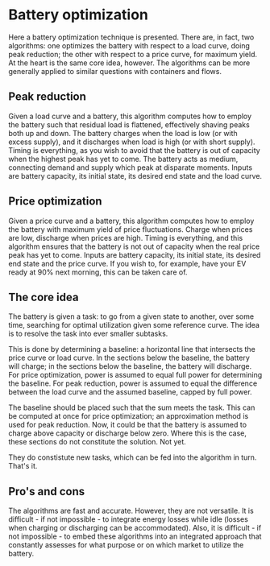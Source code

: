 # Battery optimization
Here a battery optimization technique is presented. There are, in fact, two algorithms: one optimizes the battery with respect to a load curve, doing peak reduction; the other with respect to a price curve, for maximum yield. At the heart is the same core idea, however. The algorithms can be more generally applied to similar questions with containers and flows.

## Peak reduction
Given a load curve and a battery, this algorithm computes how to employ the battery such that residual load is flattened, effectively shaving peaks both up and down. The battery charges when the load is low (or with excess supply), and it discharges when load is high (or with short supply). Timing is everything, as you wish to avoid that the battery is out of capacity when the highest peak has yet to come. The battery acts as medium, connecting demand and supply which peak at disparate moments. Inputs are battery capacity, its initial state, its desired end state and the load curve.

## Price optimization
Given a price curve and a battery, this algorithm computes how to employ the battery with maximum yield of price fluctuations. Charge when prices are low, discharge when prices are high. Timing is everything, and this algorithm ensures that the battery is not out of capacity when the real price peak has yet to come. Inputs are battery capacity, its initial state, its desired end state and the price curve. If you wish to, for example, have your EV ready at 90% next morning, this can be taken care of.

## The core idea
The battery is given a task: to go from a given state to another, over some time, searching for optimal utilization given some reference curve. The idea is to resolve the task into ever smaller subtasks.

This is done by determining a baseline: a horizontal line that intersects the price curve or load curve. In the sections below the baseline, the battery will charge; in the sections below the baseline, the battery will discharge. For price optimization, power is assumed to equal full power for determining the baseline. For peak reduction, power is assumed to equal the difference between the load curve and the assumed baseline, capped by full power.

The baseline should be placed such that the sum meets the task. This can be computed at once for price optimization; an approximation method is used for peak reduction. Now, it could be that the battery is assumed to charge above capacity or discharge below zero. Where this is the case, these sections do not constitute the solution. Not yet.

They do constistute new tasks, which can be fed into the algorithm in turn. That's it.

## Pro's and cons
The algorithms are fast and accurate. However, they are not versatile. It is difficult - if not impossible - to integrate energy losses while idle (losses when charging or discharging can be accommodated). Also, it is difficult - if not impossible - to embed these algorithms into an integrated approach that constantly assesses for what purpose or on which market to utilize the battery. 
